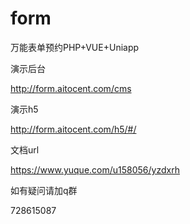 # form
万能表单预约PHP+VUE+Uniapp

演示后台

http://form.aitocent.com/cms

演示h5

http://form.aitocent.com/h5/#/


文档url

https://www.yuque.com/u158056/yzdxrh

如有疑问请加q群

728615087